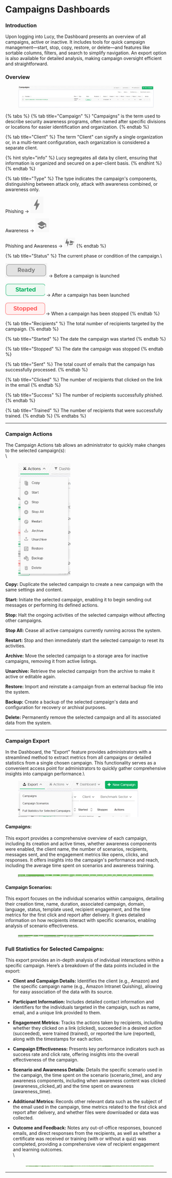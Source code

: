 # Campaigns Dashboards

### Introduction

Upon logging into Lucy, the Dashboard presents an overview of all campaigns, active or inactive. It includes tools for quick campaign management—start, stop, copy, restore, or delete—and features like sortable columns, filters, and search to simplify navigation. An export option is also available for detailed analysis, making campaign oversight efficient and straightforward.

### Overview

<figure><img src="../.gitbook/assets/image (350).png" alt=""><figcaption></figcaption></figure>

{% tabs %}
{% tab title="Campaign" %}
"Campaigns" is the term used to describe security awareness programs, often named after specific divisions or locations for easier identification and organization.
{% endtab %}

{% tab title="Client" %}
The term "Client" can signify a single organization or, in a multi-tenant configuration, each organization is considered a separate client.

{% hint style="info" %}
Lucy segregates all data by client, ensuring that information is organized and secured on a per-client basis.
{% endhint %}
{% endtab %}

{% tab title="Type" %}
The type indicates the campaign's components, distinguishing between attack only, attack with awareness combined, or awareness only.

Phishing -> <img src="../.gitbook/assets/image (220).png" alt="" data-size="line">

&#x20;Awareness -> <img src="../.gitbook/assets/image (221).png" alt="" data-size="line">

&#x20;Phishing and Awareness -> <img src="../.gitbook/assets/image (219).png" alt="" data-size="line">
{% endtab %}

{% tab title="Status" %}
The current phase or condition of the campaign.\


<img src="../.gitbook/assets/image (259).png" alt="" data-size="line"> -> Before a campaign is launched

&#x20;<img src="../.gitbook/assets/image (260).png" alt="" data-size="line"> -> After a campaign has been launched

<img src="../.gitbook/assets/image (261).png" alt="" data-size="line">-> When a campaign has been stopped
{% endtab %}

{% tab title="Recipients" %}
The total number of recipients targeted by the campaign.
{% endtab %}

{% tab title="Started" %}
The date the campaign was started
{% endtab %}

{% tab title="Stopped" %}
The date the campaign was stopped
{% endtab %}

{% tab title="Sent" %}
The total count of emails that the campaign has successfully processed.
{% endtab %}

{% tab title="Clicked" %}
The number of recipients that clicked on the link in the email
{% endtab %}

{% tab title="Success" %}
The number of recipients successfully phished.
{% endtab %}

{% tab title="Trained" %}
The number of recipients that were successfully trained.
{% endtab %}
{% endtabs %}

***

### Campaign Actions

The Campaign Actions tab allows an administrator to quickly make changes to the selected campaign(s):\
\


<figure><img src="../.gitbook/assets/image (263).png" alt="" width="163"><figcaption></figcaption></figure>



**Copy:** Duplicate the selected campaign to create a new campaign with the same settings and content.

**Start:** Initiate the selected campaign, enabling it to begin sending out messages or performing its defined actions.

**Stop:** Halt the ongoing activities of the selected campaign without affecting other campaigns.

**Stop All:** Cease all active campaigns currently running across the system.

**Restart:** Stop and then immediately start the selected campaign to reset its activities.

**Archive:** Move the selected campaign to a storage area for inactive campaigns, removing it from active listings.

**Unarchive:** Retrieve the selected campaign from the archive to make it active or editable again.

**Restore:** Import and reinstate a campaign from an external backup file into the system.

**Backup:** Create a backup of the selected campaign's data and configuration for recovery or archival purposes.

**Delete:** Permanently remove the selected campaign and all its associated data from the system.

***

### Campaign Export

In the Dashboard, the "Export" feature provides administrators with a streamlined method to extract metrics from all campaigns or detailed statistics from a single chosen campaign. This functionality serves as a convenient access point for administrators to quickly gather comprehensive insights into campaign performance.\


<figure><img src="../.gitbook/assets/image (209).png" alt="" width="375"><figcaption></figcaption></figure>

#### **Campaigns:**

This export provides a comprehensive overview of each campaign, including its creation and active times, whether awareness components were enabled, the client name, the number of scenarios, recipients, messages sent, and the engagement metrics like opens, clicks, and responses. It offers insights into the campaign's performance and reach, including the average time spent on scenarios and awareness training.

<figure><img src="../.gitbook/assets/image (210).png" alt=""><figcaption></figcaption></figure>

#### **Campaign Scenarios:**

This export focuses on the individual scenarios within campaigns, detailing their creation time, name, duration, associated campaign, domain, language, status, template used, recipient engagement, and the time metrics for the first click and report after delivery. It gives detailed information on how recipients interact with specific scenarios, enabling analysis of scenario effectiveness.

<figure><img src="../.gitbook/assets/image (211).png" alt=""><figcaption></figcaption></figure>

### **Full Statistics for Selected Campaigns:**&#x20;

This export provides an in-depth analysis of individual interactions within a specific campaign. Here’s a breakdown of the data points included in the export:

* **Client and Campaign Details:** Identifies the client (e.g., Amazon) and the specific campaign name (e.g., Amazon Intranet Quishing), allowing for easy association of the data with its source.
* **Participant Information:** Includes detailed contact information and identifiers for the individuals targeted in the campaign, such as name, email, and a unique link provided to them.
* **Engagement Metrics:** Tracks the actions taken by recipients, including whether they clicked on a link (clicked), succeeded in a desired action (succeeded), were trained (trained), or reported the lure (reported), along with the timestamps for each action.
* **Campaign Effectiveness:** Presents key performance indicators such as success rate and click rate, offering insights into the overall effectiveness of the campaign.
* **Scenario and Awareness Details:** Details the specific scenario used in the campaign, the time spent on the scenario (scenario\_time), and any awareness components, including when awareness content was clicked (awareness\_clicked\_at) and the time spent on awareness (awareness\_time).
* **Additional Metrics:** Records other relevant data such as the subject of the email used in the campaign, time metrics related to the first click and report after delivery, and whether files were downloaded or data was collected.
*   **Outcome and Feedback:** Notes any out-of-office responses, bounced emails, and direct responses from the recipients, as well as whether a certificate was received or training (with or without a quiz) was completed, providing a comprehensive view of recipient engagement and learning outcomes.\
    \


    <figure><img src="../.gitbook/assets/image (212).png" alt=""><figcaption></figcaption></figure>

***
